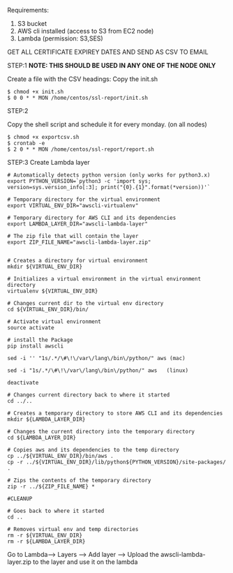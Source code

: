 Requirements:

1. S3 bucket 
2. AWS cli installed (access to S3 from EC2 node)
3. Lambda (permission: S3,SES)



GET ALL CERTIFICATE EXPIREY DATES AND SEND AS CSV TO EMAIL

STEP:1 **NOTE: THIS SHOULD BE USED IN ANY ONE OF THE NODE ONLY**

Create a file with the CSV headings:
Copy the init.sh 


```
$ chmod +x init.sh
$ 0 0 * * MON /home/centos/ssl-report/init.sh
```


STEP:2

Copy the shell script and schedule it for every monday. (on all nodes)


```
$ chmod +x exportcsv.sh
$ crontab -e
$ 2 0 * * MON /home/centos/ssl-report/report.sh

```

STEP:3  Create Lambda layer

```
# Automatically detects python version (only works for python3.x)
export PYTHON_VERSION=`python3 -c 'import sys; version=sys.version_info[:3]; print("{0}.{1}".format(*version))'`

# Temporary directory for the virtual environment
export VIRTUAL_ENV_DIR="awscli-virtualenv"

# Temporary directory for AWS CLI and its dependencies
export LAMBDA_LAYER_DIR="awscli-lambda-layer"

# The zip file that will contain the layer
export ZIP_FILE_NAME="awscli-lambda-layer.zip"


# Creates a directory for virtual environment
mkdir ${VIRTUAL_ENV_DIR}

# Initializes a virtual environment in the virtual environment directory
virtualenv ${VIRTUAL_ENV_DIR}

# Changes current dir to the virtual env directory
cd ${VIRTUAL_ENV_DIR}/bin/

# Activate virtual environment
source activate

# install the Package
pip install awscli

sed -i '' "1s/.*/\#\!\/var\/lang\/bin\/python/" aws (mac)

sed -i "1s/.*/\#\!\/var\/lang\/bin\/python/" aws   (linux)

deactivate

# Changes current directory back to where it started
cd ../..

# Creates a temporary directory to store AWS CLI and its dependencies
mkdir ${LAMBDA_LAYER_DIR}

# Changes the current directory into the temporary directory
cd ${LAMBDA_LAYER_DIR}

# Copies aws and its dependencies to the temp directory
cp ../${VIRTUAL_ENV_DIR}/bin/aws .
cp -r ../${VIRTUAL_ENV_DIR}/lib/python${PYTHON_VERSION}/site-packages/ .

# Zips the contents of the temporary directory
zip -r ../${ZIP_FILE_NAME} *

#CLEANUP

# Goes back to where it started
cd ..

# Removes virtual env and temp directories
rm -r ${VIRTUAL_ENV_DIR}
rm -r ${LAMBDA_LAYER_DIR}

```

Go to Lambda--> Layers --> Add layer --> Upload the awscli-lambda-layer.zip to the layer and use it on the lambda
